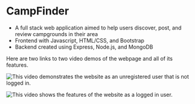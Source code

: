 # CampFinder
- A full stack web application aimed to help users discover, post, and review campgrounds in their area
- Frontend with Javascript, HTML/CSS, and Bootstrap
- Backend created using Express, Node.js, and MongoDB

Here are two links to two video demos of the webpage and all of its features.


![This video](https://github.com/TommyStar123/CampFinder/assets/67210363/bab939d4-76af-496d-bc07-8f7e99efed4d) demonstrates the website as an unregistered user that is not logged in.


![This video](https://github.com/TommyStar123/CampFinder/assets/67210363/12baf06a-2ebe-44c0-a845-817b89f03ac9) shows the features of the website as a logged in user.

